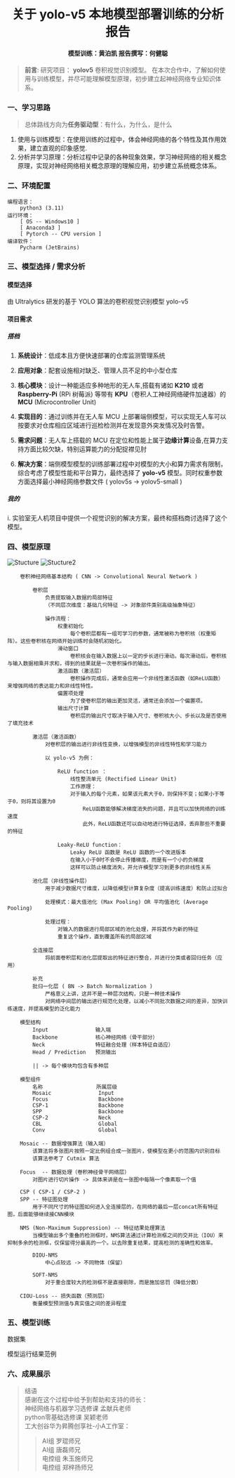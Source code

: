 <h1 align = "center"> 关于 yolo-v5 本地模型部署训练的分析报告 </h1>

<h4 align = "center" > 模型训练：黄泊凯   报告撰写：何健聪 </h4>

> **前言**:
> 研究项目： **yolov5** 卷积视觉识别模型。
> 在本次合作中，了解如何使用与训练模型，并尽可能理解模型原理，初步建立起神经网络专业知识体系。  

### 一、学习思路  

>总体路线方向为**任务驱动型**：有什么，为什么，是什么  

1. 使用与训练模型：在使用训练的过程中，体会神经网络的各个特性及其作用效果，建立直观的印象感觉.
2. 分析并学习原理：分析过程中记录的各种现象效果，学习神经网络的相关概念原理，实现对神经网络相关概念原理的理解应用，初步建立系统概念体系。  

### 二、环境配置

~~~
编程语言：
    python3 (3.11)  
运行环境：
    [ OS -- Windows10 ] 
    [ Anaconda3 ]
    [ Pytorch -- CPU version ]
编译软件：
    Pycharm (JetBrains)
~~~

### 三、模型选择 / 需求分析  

#### 模型选择  

由 Ultralytics 研发的基于 YOLO 算法的卷积视觉识别模型 yolo-v5

#### 项目需求

##### 搭档  

1. **系统设计**：低成本且方便快速部署的仓库监测管理系统  

2. **应用对象**：配套设施相对缺乏、管理人员不足的中小型仓库

3. **核心模块**：设计一种能适应多种地形的无人车,搭载有诸如 **K210** 或者 **Raspberry-Pi** (RPi 树莓派) 等带有 **KPU**（卷积人工神经网络硬件加速器）的 **MCU** (Microcontroller Unit)  

4. **实现目的**：通过训练并在无人车 MCU 上部署端侧模型，可以实现无人车可以按要求对仓库相应区域进行巡检检测并在发现意外突发情况及时告警。

5. **需求问题**：无人车上搭载的 MCU 在定位和性能上属于**边缘计算**设备,在算力支持方面比较欠缺，特别运算能力的分配捉襟见肘

6. **解决方案**：端侧模型模型的训练部署过程中对模型的大小和算力需求有限制，综合考虑了模型性能和平台算力，最终选择了 **yolo-v5** 模型。同时权重参数方面选择最小神经网络参数文件 ( yolov5s -> yolov5-small )

##### 我的

i. 实验室无人机项目中提供一个视觉识别的解决方案，最终和搭档商讨选择了这个模型。

### 四、模型原理

![Stucture](/TempWork/default.jpg)
![Stucture2](/TempWork/yolov5-NetStructure.jpg)

~~~
    卷积神经网络基本结构 ( CNN -> Convolutional Neural Network )

        卷积层
            负责提取输入数据的局部特征
            （不同层次维度：基础几何特征 -> 对象部件类别高级抽象特征）

            操作流程：  
                权重初始化            
                    每个卷积层都有一组可学习的参数，通常被称为卷积核（权重矩阵）。这些卷积核在网络开始训练时会随机初始化。
                滑动窗口              
                    卷积核会在输入数据上以一定的步长进行滑动。每次滑动后，卷积核与输入数据相乘并求和，得到的结果就是一次卷积操作的输出。
                激活函数（激活层）      
                    卷积操作完成后，通常会应用一个非线性激活函数（如ReLU函数）来增强网络的表达能力和非线性特性。
                偏置项处理   
                    为了使卷积层的输出更加灵活，通常还会添加一个偏置项。
                输出尺寸计算           
                    卷积层的输出尺寸取决于输入尺寸、卷积核大小、步长以及是否使用了填充技术

        激活层（激活函数）
            对卷积层的输出进行非线性变换，以增强模型的非线性特性和学习能力

            以 yolo-v5 为例：

                ReLU function ：
                    线性整流单元 (Rectified Linear Unit)
                    工作原理：
                    对于输入的每个元素，如果该元素大于0，则保持不变；如果小于等于0，则将其设置为0  
                        ReLU函数能够解决梯度消失的问题，并且可以加快网络的训练速度  
                        此外，ReLU函数还可以自动地进行特征选择，丢弃那些不重要的特征  

                Leaky-ReLU function：
                    Leaky ReLU 函数是 ReLU 函数的一个改进版本  
                    在输入小于0时不会停止传播梯度，而是有一个小的负梯度  
                    这样可以防止梯度消失，并允许模型学习到更多的非线性关系  

        池化层（非线性操作层）
            用于减少数据尺寸维度，以降低模型计算复杂度（提高训练速度）和防止过拟合  

            处理模式：最大值池化 (Max Pooling) OR 平均值池化 (Average Pooling)

            处理过程：
                对输入的数据进行局部区域的池化处理，并将其作为新的特征  
                重复这个操作，直到覆盖所有的局部区域

        全连接层
            将前面卷积层和池化层提取出的特征进行整合，并进行分类或者回归任务（应用）

        补充
        批归一化层 ( BN -> Batch Normalization )
            严格意义上讲，这并不是一种层次结构，只是一种技术操作  
            对网络中间层的输出进行规范化处理，以减小不同批次数据之间的差异，加快训练速度，并提高模型的泛化能力

    模型结构  
        Input               输入端  
        Backbone            核心神经网络（骨干部分）  
        Neck                特征融合处理（样本特征自适应）  
        Head / Prediction   预测输出  

        || -> 每个模块均包含有多种层

    模型组件  
        名称                 所属层级  
        Mosaic               Input  
        Focus                Backbone  
        CSP-1                Backbone  
        SPP                  Backbone  
        CSP-2                Neck  
        CBL                  Global  
        Conv                 Global  

    Mosaic -- 数据增强算法（输入端）  
        该算法将多张图片按照一定比例组合成一张图片，使模型在更小的范围内识别目标  
        该算法参考了 Cutmix 算法

    Focus  -- 数据处理（卷积神经骨干网络层）
        对图片进行切片操作 -> 具体来讲是在一张图中每隔一个像素取一个值

    CSP ( CSP-1 / CSP-2 )  
    SPP -- 特征图处理
        用于不同尺寸的特征图如何进入全连接层的，在网络的最后一层concat所有特征图，后面能够继续接CNN模块 

    NMS (Non-Maximum Suppression) -- 特征结果处理算法
        当模型输出多个重叠的检测框时，NMS算法通过计算检测框之间的交并比（IOU）来抑制多余的检测框，仅保留得分最高的一个。以去除重复结果，提高检测的准确性和效率。

        DIOU-NMS
            中心点较远 -> 不同物体（保留）

        SOFT-NMS
            对于重合度较大的检测框不是直接剔除，而是施加惩罚（降低分数）

    CIOU-Loss -- 损失函数（预测层）
        衡量模型预测值与真实值之间的差异程度

~~~

### 五、模型训练  

数据集

模型运行结果范例

### 六、成果展示

> 结语  
> 感谢在这个过程中给予到帮助和支持的师长：  
> 神经网络与机器学习选修课 孟献兵老师  
> python零基础选修课 吴颖老师  
> 工大创谷华为昇腾创享社-小A工作室：  
>> AI组 罗琨师兄  
>> AI组 唐磊师兄  
>> 电控组 朱玉施师兄  
>> 电控组 郑梓扬师兄  
>
